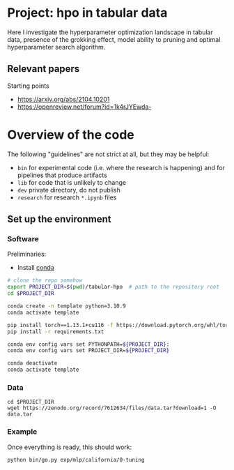 # Project: hpo in tabular data

Here I investigate the hyperparameter optimization landscape in tabular data, presence of the grokking effect, model ability to pruning and optimal hyperparameter search algorithm.

## Relevant papers
Starting points
- https://arxiv.org/abs/2104.10201
- https://openreview.net/forum?id=1k4rJYEwda-

# Overview of the code
The following "guidelines" are not strict at all, but they may be helpful:
- `bin` for experimental code (i.e. where the research is happening) and for pipelines that produce artifacts
- `lib` for code that is unlikely to change
- `dev` private directory, do not publish
- `research` for research ```*.ipynb``` files

## Set up the environment

### Software

Preliminaries:
- Install [conda](https://docs.conda.io/en/latest/miniconda.html)

```bash
# clone the repo somehow
export PROJECT_DIR=$(pwd)/tabular-hpo  # path to the repository root
cd $PROJECT_DIR

conda create -n template python=3.10.9
conda activate template

pip install torch==1.13.1+cu116 -f https://download.pytorch.org/whl/torch_stable.html
pip install -r requirements.txt

conda env config vars set PYTHONPATH=${PROJECT_DIR}:
conda env config vars set PROJECT_DIR=${PROJECT_DIR}

conda deactivate
conda activate template
```

### Data

```
cd $PROJECT_DIR
wget https://zenodo.org/record/7612634/files/data.tar?download=1 -O data.tar
```

### Example
Once everything is ready, this should work:

```
python bin/go.py exp/mlp/california/0-tuning
```
